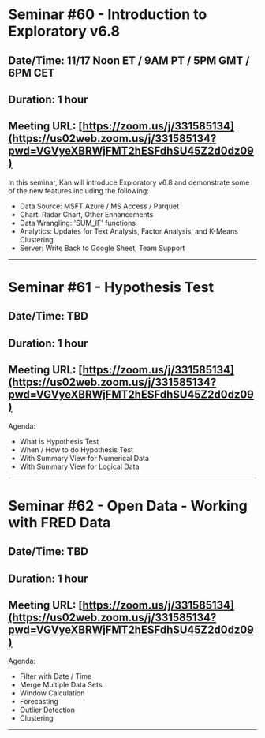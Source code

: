 # Seminar #60 - Introduction to Exploratory v6.8
## Date/Time: 11/17 Noon ET / 9AM PT / 5PM GMT / 6PM CET
## Duration: 1 hour
## Meeting URL: [https://zoom.us/j/331585134](https://us02web.zoom.us/j/331585134?pwd=VGVyeXBRWjFMT2hESFdhSU45Z2d0dz09)

In this seminar, Kan will introduce Exploratory v6.8 and demonstrate some of the new features including the following:

- Data Source: MSFT Azure / MS Access / Parquet
- Chart: Radar Chart, Other Enhancements
- Data Wrangling: 'SUM_IF' functions
- Analytics: Updates for Text Analysis, Factor Analysis, and K-Means Clustering
- Server: Write Back to Google Sheet, Team Support 

----

# Seminar #61 - Hypothesis Test
## Date/Time: TBD
## Duration: 1 hour
## Meeting URL: [https://zoom.us/j/331585134](https://us02web.zoom.us/j/331585134?pwd=VGVyeXBRWjFMT2hESFdhSU45Z2d0dz09)

Agenda:

- What is Hypothesis Test
- When / How to do Hypothesis Test
- With Summary View for Numerical Data
- With Summary View for Logical Data

----

# Seminar #62 - Open Data - Working with FRED Data
## Date/Time: TBD
## Duration: 1 hour
## Meeting URL: [https://zoom.us/j/331585134](https://us02web.zoom.us/j/331585134?pwd=VGVyeXBRWjFMT2hESFdhSU45Z2d0dz09)

Agenda:

- Filter with Date / Time
- Merge Multiple Data Sets
- Window Calculation
- Forecasting
- Outlier Detection
- Clustering  

----
